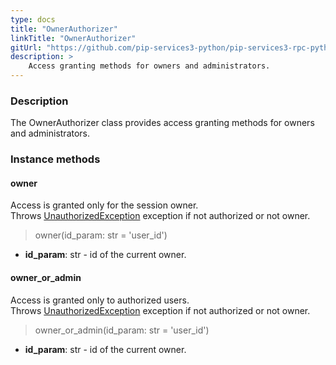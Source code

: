 ```yaml
---
type: docs
title: "OwnerAuthorizer"
linkTitle: "OwnerAuthorizer"
gitUrl: "https://github.com/pip-services3-python/pip-services3-rpc-python"
description: >
    Access granting methods for owners and administrators.
---
```


### Description

The OwnerAuthorizer class provides access granting methods for owners and administrators.

### Instance methods

#### owner
Access is granted only for the session owner.  
Throws [UnauthorizedException](../../../commons/errors/unauthorized_exception) exception if not authorized or not owner.

> owner(id_param: str = 'user_id')

- **id_param**: str - id of the current owner.

#### owner_or_admin
Access is granted only to authorized users.   
Throws [UnauthorizedException](../../../commons/errors/unauthorized_exception) exception if not authorized or not owner.

> owner_or_admin(id_param: str = 'user_id')

- **id_param**: str - id of the current owner.
